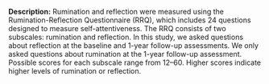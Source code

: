 **Description:** Rumination and reflection were measured using the Rumination-Reflection Questionnaire (RRQ), which includes 24 questions designed to measure self-attentiveness. The RRQ consists of two subscales: rumination and reflection. In this study, we asked questions about reflection at the baseline and 1-year follow-up assessments. We only asked questions about rumination at the 1-year follow-up assessment. Possible scores for each subscale range from 12–60. Higher scores indicate higher levels of rumination or reflection. 